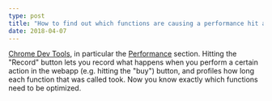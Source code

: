 ```yaml
---
type: post
title: "How to find out which functions are causing a performance hit at runtime"
date: 2018-04-07
---
```


[Chrome Dev Tools](https://developers.google.com/web/tools/chrome-devtools),
in particular the [Performance](https://developers.google.com/web/tools/chrome-devtools/evaluate-performance/reference)
section.
Hitting the "Record" button lets you record what happens when you perform a certain action in the webapp
(e.g. hitting the "buy") button,
and profiles how long each function that was called took.
Now you know exactly which functions need to be optimized.

